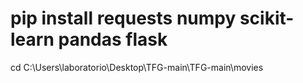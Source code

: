 # pip install requests numpy scikit-learn pandas flask

cd C:\Users\laboratorio\Desktop\TFG-main\TFG-main\movies

